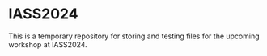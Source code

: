 # IASS2024

This is a temporary repository for storing and testing files for the upcoming workshop at IASS2024.
